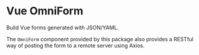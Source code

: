 # Vue OmniForm

Build Vue forms generated with JSON/YAML.

The `OmniForm` component provided by this package also provides a RESTful way of posting the form to a remote server using Axios.
